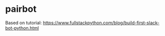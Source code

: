 # pairbot

Based on tutorial: https://www.fullstackpython.com/blog/build-first-slack-bot-python.html
